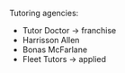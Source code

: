 Tutoring agencies:
+ Tutor Doctor -> franchise
+ Harrisson Allen
+ Bonas McFarlane
+ Fleet Tutors -> applied
